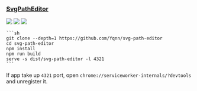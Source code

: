 ### [SvgPathEditor](https://github.com/Yqnn/svg-path-editor)

![](https://img.shields.io/github/license/Yqnn/svg-path-editor) [![](https://img.shields.io/github/last-commit/scillidan/svg-path-editor/master?label=last%20commit%20(fork))](https://github.com/scillidan/svg-path-editor) ![](https://img.shields.io/badge/Vercel-black?style=flat&logo=Vercel&logoColor=white)

````{tab} From source
```sh
git clone --depth=1 https://github.com/Yqnn/svg-path-editor
cd svg-path-editor
npm install
npm run build
serve -s dist/svg-path-editor -l 4321
```
````

If app take up `4321` port, open `chrome://serviceworker-internals/?devtools` and unregister it.